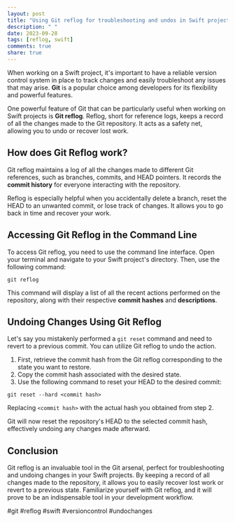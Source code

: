 ```yaml
---
layout: post
title: "Using Git reflog for troubleshooting and undos in Swift projects"
description: " "
date: 2023-09-28
tags: [reflog, swift]
comments: true
share: true
---
```


When working on a Swift project, it's important to have a reliable version control system in place to track changes and easily troubleshoot any issues that may arise. **Git** is a popular choice among developers for its flexibility and powerful features.

One powerful feature of Git that can be particularly useful when working on Swift projects is **Git reflog**. Reflog, short for reference logs, keeps a record of all the changes made to the Git repository. It acts as a safety net, allowing you to undo or recover lost work.

## How does Git Reflog work?

Git reflog maintains a log of all the changes made to different Git references, such as branches, commits, and HEAD pointers. It records the **commit history** for everyone interacting with the repository.

Reflog is especially helpful when you accidentally delete a branch, reset the HEAD to an unwanted commit, or lose track of changes. It allows you to go back in time and recover your work.

## Accessing Git Reflog in the Command Line

To access Git reflog, you need to use the command line interface. Open your terminal and navigate to your Swift project's directory. Then, use the following command:

```shell
git reflog
```

This command will display a list of all the recent actions performed on the repository, along with their respective **commit hashes** and **descriptions**.

## Undoing Changes Using Git Reflog

Let's say you mistakenly performed a `git reset` command and need to revert to a previous commit. You can utilize Git reflog to undo the action.

1. First, retrieve the commit hash from the Git reflog corresponding to the state you want to restore. 
2. Copy the commit hash associated with the desired state.
3. Use the following command to reset your HEAD to the desired commit:

```shell
git reset --hard <commit hash>
```

Replacing `<commit hash>` with the actual hash you obtained from step 2.

Git will now reset the repository's HEAD to the selected commit hash, effectively undoing any changes made afterward.

## Conclusion

Git reflog is an invaluable tool in the Git arsenal, perfect for troubleshooting and undoing changes in your Swift projects. By keeping a record of all changes made to the repository, it allows you to easily recover lost work or revert to a previous state. Familiarize yourself with Git reflog, and it will prove to be an indispensable tool in your development workflow.

#git #reflog #swift #versioncontrol #undochanges